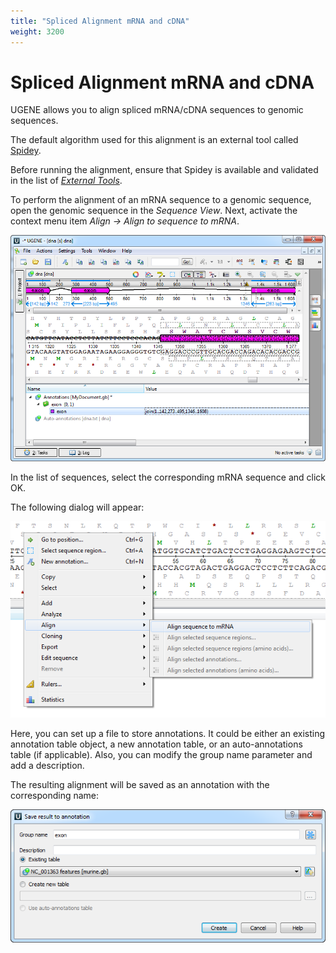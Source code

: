 ```yaml
---
title: "Spliced Alignment mRNA and cDNA"
weight: 3200
---
```


# Spliced Alignment mRNA and cDNA

UGENE allows you to align spliced mRNA/cDNA sequences to genomic sequences.

The default algorithm used for this alignment is an external tool called [Spidey](http://www.ncbi.nlm.nih.gov/spidey/).

Before running the alignment, ensure that Spidey is available and validated in the list of _[External Tools](#)_.

To perform the alignment of an mRNA sequence to a genomic sequence, open the genomic sequence in the _Sequence View_. Next, activate the context menu item _Align -> Align to sequence to mRNA_.

![](/images/65930923/65930924.png)

In the list of sequences, select the corresponding mRNA sequence and click OK.

The following dialog will appear:

![](/images/65930923/65930925.png)

Here, you can set up a file to store annotations. It could be either an existing annotation table object, a new annotation table, or an auto-annotations table (if applicable). Also, you can modify the group name parameter and add a description.

The resulting alignment will be saved as an annotation with the corresponding name:

![](/images/65930923/65930926.png)